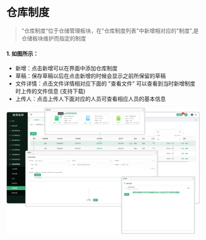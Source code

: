 #  仓库制度

> "仓库制度“位于仓储管理板块，在"仓库制度列表"中新增相对应的"制度",是仓储板块维护而指定的制度

#### 1. 如图所示：
* 新增：点击新增可以在界面中添加仓库制度
* 草稿：保存草稿以后在点击新增的时候会显示之前所保留的草稿
* 文件详情：点击文件详情相对应下面的 "查看文件" 可以查看到当时新增制度时上传的文件信息 (支持下载)
* 上传人：点击上传人下面对应的人员可查看相应人员的基本信息

![如图所示](../file/cc-ckzd.png)